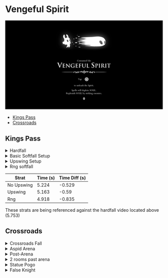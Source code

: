 # Vengeful Spirit  
![header](https://github.com/pes-t/HK-anypercent-stratdump/blob/main/images/vs/VS.png)
   - [Kings Pass](#kings-pass)
   - [Crossroads](#crossroads)

## Kings Pass
<details><summary>Hardfall</summary>
   Hardfall (reference)
   
   ![gif](https://github.com/pes-t/HK-anypercent-stratdump/blob/main/images/vs/kp_hardfall.webp)

</details>
   
<details>
  <summary>Basic Softfall Setup</summary>
   Basic softfall setup
   
   ![gif](https://github.com/pes-t/HK-anypercent-stratdump/blob/main/images/vs/kp_noUpswing.webp)
   \
   Most basic version of the softfall setup. Jump right as the floor crumbles and breaks apart, then land on the upper part of the platform.
</details>
<details><summary>Upswing Setup</summary>
   
   Upswing softfall setup
   
   ![gif](https://github.com/pes-t/HK-anypercent-stratdump/blob/main/images/vs/kp_upSwing.webp)
   \
   Slightly more involved version of the softfall setup. Jump right as the floor crumbles and breaks apart, but cancel your upwards momentum with an upswing right as you leave the ground. You should barely need to stop holding right at all. If you find yourself still needing to go neutral, your nail swing is too late. Saves .05-.1 over the non-upswing version of the strat. 

</details>
<details><summary>Rng softfall</summary>
   Rng softfall
   
   ![gif](https://github.com/pes-t/HK-anypercent-stratdump/blob/main/images/vs/kp_rng.webp)
   \
   Fastest way to do the room, but also rng as to when it happens with no tells as to when it will work. Saves 0.3 over the non-upswing version of the strat. 
   

</details>   

   | Strat | Time (s) | Time Diff (s) |
   | ----------- | ----------- | ----------- |
   | No Upswing | 5.224 | -0.529 |
   | Upswing | 5.163 | -0.59 |
   | Rng | 4.918 | -0.835 |
   
   These strats are being referenced against the hardfall video located above (5.753)
   
## Crossroads
<details><summary>Crossroads Fall</summary> 
   
   \
    <img src="https://github.com/pes-t/HK-anypercent-stratdump/blob/main/images/vs/crossroadsFall_rightSide.webp" width="384" height="216"/>
    <img src="https://github.com/pes-t/HK-anypercent-stratdump/blob/main/images/vs/crossroadsFall_middleSlam.webp" width="384" height="216"/>
   \
    <img src="https://github.com/pes-t/HK-anypercent-stratdump/blob/main/images/vs/crossroadsFall_middleDunk.webp" width="384" height="216"/>
    
    
   | Strat | Time (s) |
   | ----------- | ----------- |
   | Right Side | 4.53 |
   | Middle | 4.69 |
   | Middle Dunk | 4.50 |
</details>
   
<details><summary>Aspid Arena</summary>
   
   \
   <img src="https://github.com/pes-t/HK-anypercent-stratdump/blob/main/images/vs/aspidArena_botPlat.webp" width="384" height="216"/>
   <img src="https://github.com/pes-t/HK-anypercent-stratdump/blob/main/images/vs/aspidArena_topPlat.webp" width="384" height="216"/>

   This trick is decently tight. You want to jump from your starting location once you see the aspids begin to spawn in, then buffer a jump and hit the spike before it starts to fall. If done correctly, the spike will kill both aspids instantly. 
   
   Due to the positions of the platforms, using the bottom platform is slightly faster (due to you standing closer to the spike) but imo is a bit harder than doing the top platform version. Try both versions out and pick which once you like the best.
   
   For a video explaining this room, see [this video](https://www.youtube.com/watch?v=ley-RlVA4HE&ab_channel=Ax2u) by ax2u.
   
</details>
<details><summary>Post-Arena</summary>
   <img src="https://github.com/pes-t/HK-anypercent-stratdump/blob/main/images/vs/aypapaLineup.PNG" />
   
   Do a full jump at the red line to land on the middle ledge. Jump over the first goam (not quite a full jump) and you should be set up to make the rest of the cycle. 
</details>
   
<details><summary>2 rooms past arena</summary>
   
   \
   <img src="https://github.com/pes-t/HK-anypercent-stratdump/blob/main/images/vs/postPapa_noLagReduc.webp" width="384" height="216"/>
   <img src="https://github.com/pes-t/HK-anypercent-stratdump/blob/main/images/vs/postPapa_lagReduc.webp" width="384" height="216"/>
   
   This strat involves manipulating the position of a fly so it doesn't kill itself on a goam and cause the game to lag. Do a full jump over the first goam and as high a jump as possible (without bonking on the wall) over the 2nd goam. Saves ~0.1s

</details>
<details><summary>Statue Pogo</summary>
   
   \
   <img src="https://github.com/pes-t/HK-anypercent-stratdump/blob/main/images/vs/statuePogo.webp" width="384" height="216"/>
   <img src="https://github.com/pes-t/HK-anypercent-stratdump/blob/main/images/vs/tiktikPogo.webp" width="384" height="216"/>
   \
   <img src="https://github.com/pes-t/HK-anypercent-stratdump/blob/main/images/vs/regularPogo.webp" width="384" height="216"/>
   
   
   The bottleneck for statue pogo is moreso in the vertical position of the knight, and less about the horizontal position. Once you clear the platform, you'll need to pause for a bit to let the knight get high enough to land on the platform. 
   
   | Strat | Time (s) | Time Diff (s) |
   | ----------- | ----------- | ---------- |
   | Statue Pogo | 5.82 | -0.83 |
   | Tiktik Pogo | 5.83 | -0.82 |
   
   These strats are being referenced against the Regular Pogo shown above (6.65s)
     
</details>
<details><summary>False Knight</summary>
   
  \
  <img src="https://github.com/pes-t/HK-anypercent-stratdump/blob/main/images/vs/fk_noJump.webp" width="384" height="216"/>
  <img src="https://github.com/pes-t/HK-anypercent-stratdump/blob/main/images/vs/fk_axJump.webp" width="384" height="216"/> 
     
  Pre-jumping while breaking the FK shortcut allows you to start moving towards the main drop a bit sooner than not jumping. 
  
   | Strat | Time (s) | Time Diff (s) |
   | ----------- | ----------- | ---------- |
   | Pre-Jump | 3.981 | -0.167 |
   
   This strat is being referenced against the non-jump strat shown on the left (4.148s)
</details>

